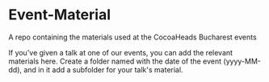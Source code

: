 # Event-Material
A repo containing the materials used at the CocoaHeads Bucharest events

If you've given a talk at one of our events, you can add the relevant materials here. Create a folder named with the date of the event (yyyy-MM-dd), and in it add a subfolder for your talk's material. 
